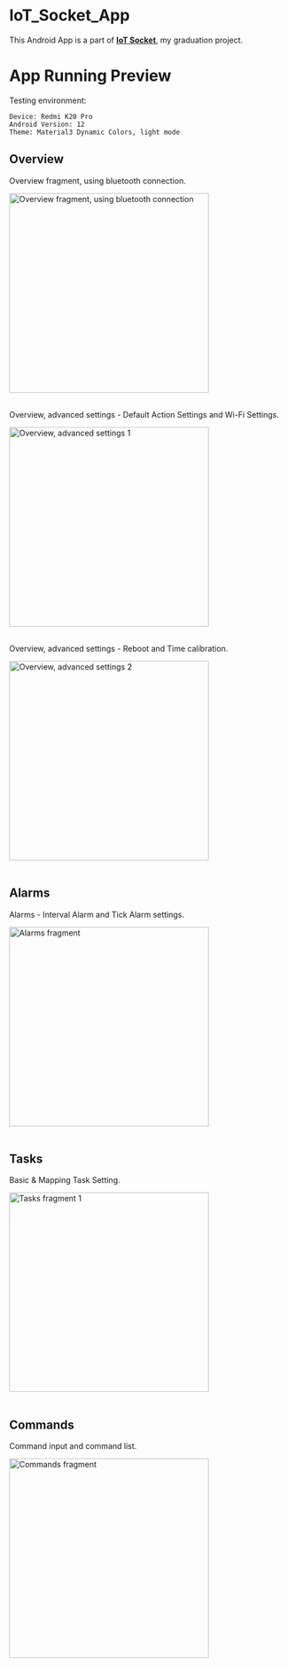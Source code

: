 # IoT_Socket_App

This Android App is a part of [**IoT Socket**](https://github.com/gjs990825/IoT_Socket), my
graduation project.

# App Running Preview

Testing environment:

    Device: Redmi K20 Pro
    Android Version: 12
    Theme: Material3 Dynamic Colors, light mode

## Overview

Overview fragment, using bluetooth connection.

<div>
  <img align="center" src="./docs/images/fragment_overview_bluetooth_connection.png"
    alt="Overview fragment, using bluetooth connection" height="auto" width="360">
</div>
<br />

Overview, advanced settings - Default Action Settings and Wi-Fi Settings.

<div>
  <img align="center" src="./docs/images/fragment_overview_advanced_settings_1.png"
    alt="Overview, advanced settings 1" height="auto" width="360">
</div>  
<br />

Overview, advanced settings - Reboot and Time calibration.

<div>
  <img align="center" src="./docs/images/fragment_overview_advanced_settings_2.png"
    alt="Overview, advanced settings 2" height="auto" width="360">
</div>
<br />

<!-- Overview, device data out of sync.

<div>
  <img align="center" src="./docs/images/fragment_overview_out_of_sync.png"
    alt="Overview, out of sync" height="auto" width="360">
</div> -->

## Alarms

Alarms - Interval Alarm and Tick Alarm settings.

<div>
  <img align="center" src="./docs/images/fragment_alarms.png"
    alt="Alarms fragment" height="auto" width="360">
</div>
<br />

## Tasks

Basic & Mapping Task Setting.

<div>
  <img align="center" src="./docs/images/fragment_tasks_1.png"
    alt="Tasks fragment 1" height="auto" width="360">
</div>
<br />

## Commands

Command input and command list.

<div>
  <img align="center" src="./docs/images/fragment_commands.png"
    alt="Commands fragment" height="auto" width="360">
</div>
<br />
